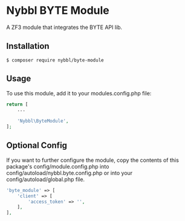 # Nybbl BYTE Module
A ZF3 module that integrates the BYTE API lib.

## Installation
```
$ composer require nybbl/byte-module
```

## Usage
To use this module, add it to your modules.config.php file:
```php
return [
    ...
    
    'Nybbl\ByteModule',
];
```

## Optional Config
If you want to further configure the module, copy the contents of this package's config/module.config.php
into config/autoload/nybbl.byte.config.php or into your config/autoload/global.php file.

```php
'byte_module' => [
    'client' => [
        'access_token' => '',
    ],
],
```